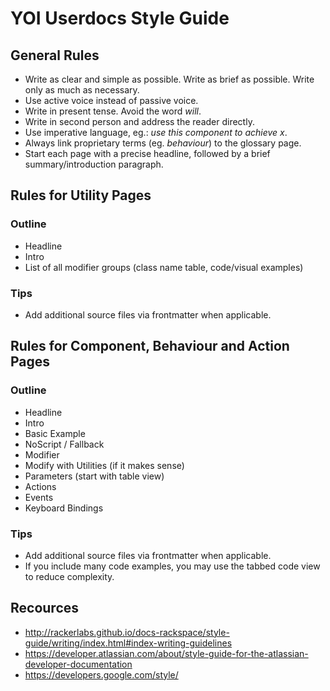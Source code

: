 # YOI Userdocs Style Guide

## General Rules

- Write as clear and simple as possible. Write as brief as possible. Write only as much as necessary.
- Use active voice instead of passive voice.
- Write in present tense. Avoid the word *will*.
- Write in second person and address the reader directly.
- Use imperative language, eg.: *use this component to achieve x*.
- Always link proprietary terms (eg. *behaviour*) to the glossary page.
- Start each page with a precise headline, followed by a brief summary/introduction paragraph.

## Rules for Utility Pages

### Outline

- Headline
- Intro
- List of all modifier groups (class name table, code/visual examples)

### Tips

- Add additional source files via frontmatter when applicable.

## Rules for Component, Behaviour and Action Pages

### Outline

- Headline
- Intro
- Basic Example
- NoScript / Fallback
- Modifier
- Modify with Utilities (if it makes sense)
- Parameters (start with table view)
- Actions
- Events
- Keyboard Bindings

### Tips

- Add additional source files via frontmatter when applicable.
- If you include many code examples, you may use the tabbed code view to reduce complexity.

## Recources

- http://rackerlabs.github.io/docs-rackspace/style-guide/writing/index.html#index-writing-guidelines
- https://developer.atlassian.com/about/style-guide-for-the-atlassian-developer-documentation
- https://developers.google.com/style/